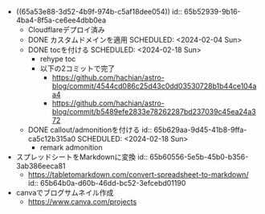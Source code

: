 - ((65a53e88-3d52-4b9f-974b-c5af18dee054))
  id:: 65b52939-9b16-4ba4-8f5a-ce6ee4dbb0ea
	- Cloudflareデプロイ済み
	- DONE カスタムドメインを適用
	  SCHEDULED: <2024-02-04 Sun>
	- DONE tocを付ける
	  SCHEDULED: <2024-02-18 Sun>
		- rehype toc
		- 以下の2コミットで完了
			- https://github.com/hachian/astro-blog/commit/4544cd086c25d43c0dd03530728b1b44ce104aa4
			- https://github.com/hachian/astro-blog/commit/b5489efe2833e78262287bd237039c45ea24a372
	- DONE callout/admonitionを付ける
	  id:: 65b629aa-9d45-41b8-9ffa-ca5c12b315a0
	  SCHEDULED: <2024-02-18 Sun>
		- remark admonition
- スプレッドシートをMarkdownに変換
  id:: 65b60556-5e5b-45b0-b356-3ab386eeca81
	- https://tabletomarkdown.com/convert-spreadsheet-to-markdown/
	  id:: 65b64b0a-d60b-46dd-bc52-3efcebd01190
- canvaでブログサムネイル作成
	- https://www.canva.com/projects